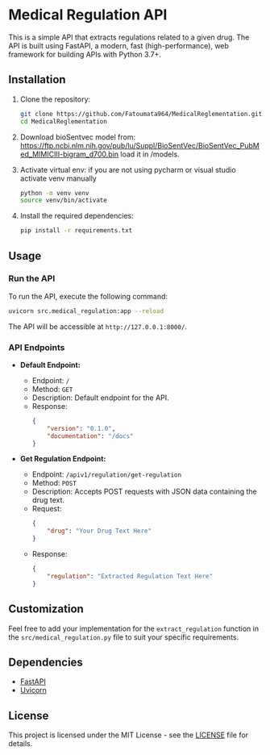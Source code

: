 # Medical Regulation API

This is a simple API that extracts regulations related to a given drug. The API is built using FastAPI, a modern, fast (high-performance), web framework for building APIs with Python 3.7+.

## Installation

1. Clone the repository:

    ```bash
    git clone https://github.com/Fatoumata964/MedicalReglementation.git
   cd MedicalReglementation
    ```
   
2. Download bioSentvec model from: https://ftp.ncbi.nlm.nih.gov/pub/lu/Suppl/BioSentVec/BioSentVec_PubMed_MIMICIII-bigram_d700.bin
   load it in /models.

3. Activate virtual env: if you are not using pycharm or visual studio activate venv manually
    ```bash
    python -m venv venv
   source venv/bin/activate
    ```

4. Install the required dependencies:

    ```bash
    pip install -r requirements.txt
    ```

## Usage

### Run the API

To run the API, execute the following command:

```bash
uvicorn src.medical_regulation:app --reload
```

The API will be accessible at `http://127.0.0.1:8000/`.

### API Endpoints

- **Default Endpoint:**

  - Endpoint: `/`
  - Method: `GET`
  - Description: Default endpoint for the API.
  - Response:
    ```json
    {
        "version": "0.1.0",
        "documentation": "/docs"
    }
    ```

- **Get Regulation Endpoint:**

  - Endpoint: `/apiv1/regulation/get-regulation`
  - Method: `POST`
  - Description: Accepts POST requests with JSON data containing the drug text.
  - Request:
    ```json
    {
        "drug": "Your Drug Text Here"
    }
    ```
  - Response:
    ```json
    {
        "regulation": "Extracted Regulation Text Here"
    }
    ```

## Customization

Feel free to add your implementation for the `extract_regulation` function in the `src/medical_regulation.py` file to suit your specific requirements.

## Dependencies

- [FastAPI](https://fastapi.tiangolo.com/)
- [Uvicorn](https://www.uvicorn.org/)

## License

This project is licensed under the MIT License - see the [LICENSE](LICENSE) file for details.
